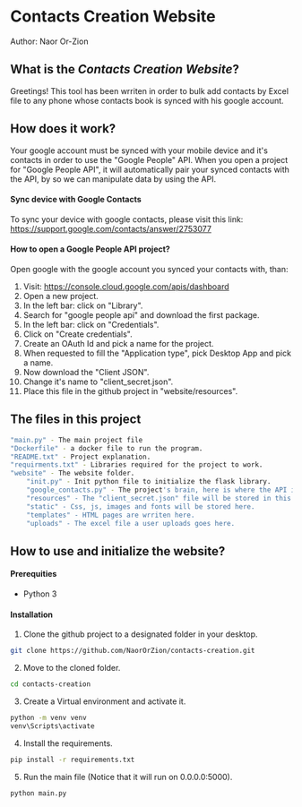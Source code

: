 # Contacts Creation Website

Author: Naor Or-Zion

## What is the _Contacts Creation Website_?

Greetings!
This tool has been wrriten in order to bulk add contacts by Excel file to any phone whose contacts book is synced with his google account.

## How does it work?

Your google account must be synced with your mobile device and it's contacts in order to use the "Google People" API.
When you open a project for "Google People API", it will automatically pair your synced contacts with the API, by so we can manipulate data by using the API. 

#### Sync device with Google Contacts

To sync your device with google contacts, please visit this link:
https://support.google.com/contacts/answer/2753077

#### How to open a Google People API project?

Open google with the google account you synced your contacts with, than:
1.  Visit: https://console.cloud.google.com/apis/dashboard
2.  Open a new project.
3.  In the left bar: click on "Library".
4.  Search for "google people api" and download the first package.
5.  In the left bar: click on "Credentials".
6.  Click on "Create credentials".
7.  Create an OAuth Id and pick a name for the project.
8.  When requested to fill the "Application type", pick Desktop App and pick a name.
9.  Now download the "Client JSON".
10.  Change it's name to "client_secret.json".
11.  Place this file in the github project in "website/resources".

## The files in this project

```sh
"main.py" - The main project file
"Dockerfile" - a docker file to run the program.
"README.txt" - Project explanation.
"requirments.txt" - Libraries required for the project to work.
"website" - The website folder.
	"init.py" - Init python file to initialize the flask library.
	"google_contacts.py" - The project's brain, here is where the API is managed and the Excel files are read.
	"resources" - The "client_secret.json" file will be stored in this directory.
	"static" - Css, js, images and fonts will be stored here.
	"templates" - HTML pages are wrriten here.
	"uploads" - The excel file a user uploads goes here.

```

## How to use and initialize the website?

#### Prerequities

-   Python 3

#### Installation

1. Clone the github project to a designated folder in your desktop.
```sh
git clone https://github.com/NaorOrZion/contacts-creation.git
```

2. Move to the cloned folder.
```sh
cd contacts-creation
```
    
3. Create a Virtual environment and activate it.
```sh
python -m venv venv
venv\Scripts\activate
```

4. Install the requirements.
```sh
pip install -r requirements.txt
```

5. Run the main file (Notice that it will run on 0.0.0.0:5000).
```sh
python main.py
```
